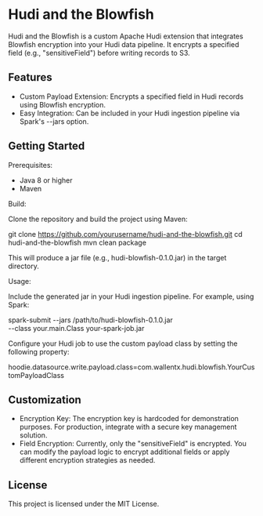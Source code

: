 # Hudi and the Blowfish

Hudi and the Blowfish is a custom Apache Hudi extension that integrates Blowfish encryption into your Hudi data pipeline.
It encrypts a specified field (e.g., "sensitiveField") before writing records to S3.

## Features

- Custom Payload Extension: Encrypts a specified field in Hudi records using Blowfish encryption.
- Easy Integration: Can be included in your Hudi ingestion pipeline via Spark's --jars option.

## Getting Started

Prerequisites:
- Java 8 or higher
- Maven

Build:

Clone the repository and build the project using Maven:

  git clone https://github.com/yourusername/hudi-and-the-blowfish.git
  cd hudi-and-the-blowfish
  mvn clean package

This will produce a jar file (e.g., hudi-blowfish-0.1.0.jar) in the target directory.

Usage:

Include the generated jar in your Hudi ingestion pipeline. For example, using Spark:

  spark-submit --jars /path/to/hudi-blowfish-0.1.0.jar \
    --class your.main.Class your-spark-job.jar

Configure your Hudi job to use the custom payload class by setting the following property:

  hoodie.datasource.write.payload.class=com.wallentx.hudi.blowfish.YourCustomPayloadClass

## Customization

- Encryption Key: The encryption key is hardcoded for demonstration purposes. For production, integrate with a secure key management solution.
- Field Encryption: Currently, only the "sensitiveField" is encrypted. You can modify the payload logic to encrypt additional fields or apply different encryption strategies as needed.

## License

This project is licensed under the MIT License.

